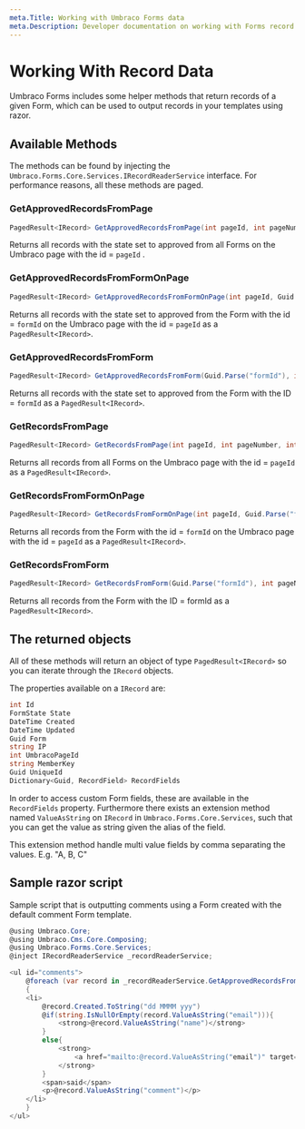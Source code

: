 ```yaml
---
meta.Title: Working with Umbraco Forms data
meta.Description: Developer documentation on working with Forms record data.
---
```


# Working With Record Data

Umbraco Forms includes some helper methods that return records of a given Form, which can be used to output records in your templates using razor.

## Available Methods

The methods can be found by injecting the `Umbraco.Forms.Core.Services.IRecordReaderService` interface. For performance reasons, all these methods are paged.

### GetApprovedRecordsFromPage

```csharp
PagedResult<IRecord> GetApprovedRecordsFromPage(int pageId, int pageNumber, int pageSize)
```

Returns all records with the state set to approved from all Forms on the Umbraco page with the id = `pageId` .

### GetApprovedRecordsFromFormOnPage

```csharp
PagedResult<IRecord> GetApprovedRecordsFromFormOnPage(int pageId, Guid.Parse("formId"), int pageNumber, int pageSize)
```

Returns all records with the state set to approved from the Form with the id = `formId` on the Umbraco page with the id = `pageId` as a `PagedResult<IRecord>`.

### GetApprovedRecordsFromForm

```csharp
PagedResult<IRecord> GetApprovedRecordsFromForm(Guid.Parse("formId"), int pageNumber, int pageSize)
```

Returns all records with the state set to approved from the Form with the ID = `formId` as a `PagedResult<IRecord>`.

### GetRecordsFromPage

```csharp
PagedResult<IRecord> GetRecordsFromPage(int pageId, int pageNumber, int pageSize)
```

Returns all records from all Forms on the Umbraco page with the id = `pageId` as a `PagedResult<IRecord>`.

### GetRecordsFromFormOnPage

```csharp
PagedResult<IRecord> GetRecordsFromFormOnPage(int pageId, Guid.Parse("formId"), int pageNumber, int pageSize)
```

Returns all records from the Form with the id = `formId` on the Umbraco page with the id = `pageId` as a `PagedResult<IRecord>`.

### GetRecordsFromForm

```csharp
PagedResult<IRecord> GetRecordsFromForm(Guid.Parse("formId"), int pageNumber, int pageSize)
```

Returns all records from the Form with the ID = formId as a `PagedResult<IRecord>`.

## The returned objects

All of these methods will return an object of type `PagedResult<IRecord>` so you can iterate through the `IRecord` objects.

The properties available on a `IRecord` are:

```csharp
int Id
FormState State
DateTime Created
DateTime Updated
Guid Form
string IP
int UmbracoPageId
string MemberKey
Guid UniqueId
Dictionary<Guid, RecordField> RecordFields
```

In order to access custom Form fields, these are available in the `RecordFields` property. Furthermore there exists an extension method named `ValueAsString` on `IRecord` in `Umbraco.Forms.Core.Services`, such that you can get the value as string given the alias of the field.

This extension method handle multi value fields by comma separating the values. E.g. "A, B, C"

## Sample razor script

Sample script that is outputting comments using a Form created with the default comment Form template.

```csharp
@using Umbraco.Core;
@using Umbraco.Cms.Core.Composing;
@using Umbraco.Forms.Core.Services;
@inject IRecordReaderService _recordReaderService;

<ul id="comments">
    @foreach (var record in _recordReaderService.GetApprovedRecordsFromPage(Model.Id, 1, 10).Items)
    {
    <li>
        @record.Created.ToString("dd MMMM yyy")
        @if(string.IsNullOrEmpty(record.ValueAsString("email"))){
            <strong>@record.ValueAsString("name")</strong>
        }
        else{
            <strong>
                <a href="mailto:@record.ValueAsString("email")" target="_blank">@record.ValueAsString("name")</a>
            </strong>
        }
        <span>said</span>
        <p>@record.ValueAsString("comment")</p>
    </li>
    }
</ul>
```
